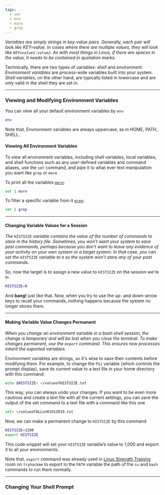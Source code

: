 ```yaml
---
tags:
  - set
  - env
  - more
  - grep
---
```



*Variables are simply strings in key-value pairs. Generally, each pair will look like KEY=value. In cases where there are multiple values, they will look like `KEY=value1:value2`. As with most things in Linux, if there are spaces in the value, it needs to be contained in quotation marks.*

Technically, there are two types of variables: *shell* and *environment*. *Environment variables* are process-wide variables built into your system. *Shell variables*, on the other hand, are typically listed in lowercase and are only valid in the shell they are set in.

---

### Viewing and Modifying Environment Variables


You can view all your default environment variables by `env`
```bash
env
```
Note that, Environment variables are always uppercase, as in HOME, PATH, SHELL.

#### Viewing All Environment Variables
To view all environment variables, including shell variables, local variables, and shell functions such as any user-defined variables and command aliases, use the `set` command, and pipe it to what ever text manipulation you want like `grep` or `more`

To print all the variables [`more`](Ch2_TEXT_MANIPULATION.md):
```bash
set | more
```
To filter a specific variable from it [`grep`](Ch1_Sec2_Basic_Commands.md):
```bash
set | grep
```
---
#### Changing Variable Values for a Session
*The `HISTSIZE` variable contains the value of the number of commands to store in the history file. Sometimes, you won’t want your system to save past commands, perhaps because you don’t want to leave any evidence of your activity on your own system or a target system. In that case, you can set the `HISTSIZE` variable to `0` so the system won’t store any of your past commands.*

So, now the target is to assign a new value to `HISTSIZE` on the session we're in
```bash
HISTSIZE=0
```
And **bang!** just like that. Now, when you try to use the up- and down-arrow keys to recall your commands, nothing happens because the system no longer stores them.

---
#### Making Variable Value Changes Permanent
*When you change an environment variable in a bash shell session, the change is temporary and will be lost when you close the terminal. To make changes permanent, use the `export` command. This ensures new processes inherit the exported variables.*

Environment variables are strings, so it's wise to save their contents before modifying them. For example, to change the `PS1` variable (which controls the prompt display), save its current value to a text file in your home directory with this command:
```bash
echo $HISTSIZE> ~/valueofHISTSIZE.txt
```
This way, you can always undo your changes. If you want to be even more cautious and create a text file with all the current settings, you can save the output of the set command to a text file with a command like this one
```bash
set> ~/valueofALLon01012019.txt
```
Now, we can make a permanent change to `HISTSIZE` by this command
```bash
HISTSIZE=1200
export HISTSIZE
```

This code snippet will set your `HISTSIZE` variable’s value to 1,000 and export it to all your environments.

Note that, `export` command was already used in [Linux Strength Training](../THM/LinuxRoom-2.md) room on `tryhackme` to export to the `PATH` variable the path of the `su` and `bash` commands to run them normally.

---
### Changing Your Shell Prompt
